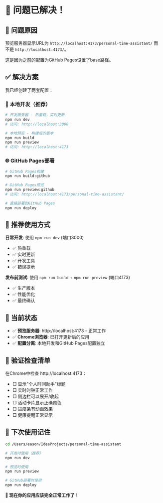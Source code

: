 # 🎉 问题已解决！

## 🔧 **问题原因**

预览服务器显示URL为 `http://localhost:4173/personal-time-assistant/` 而不是 `http://localhost:4173/`。

这是因为之前的配置为GitHub Pages设置了base路径。

## ✅ **解决方案**

我已经创建了两套配置：

### 📱 **本地开发**（推荐）
```bash
# 开发服务器 - 热重载，实时更新
npm run dev
# 访问: http://localhost:3000

# 本地预览 - 构建后的版本
npm run build
npm run preview  
# 访问: http://localhost:4173
```

### 🌐 **GitHub Pages部署**
```bash
# GitHub Pages构建
npm run build:github

# GitHub Pages预览
npm run preview:github
# 访问: http://localhost:4173/personal-time-assistant/

# 直接部署到GitHub Pages
npm run deploy
```

## 🎯 **推荐使用方式**

**日常开发**: 使用 `npm run dev` (端口3000)
- ✅ 热重载
- ✅ 实时更新
- ✅ 开发工具
- ✅ 错误提示

**发布前测试**: 使用 `npm run build` + `npm run preview` (端口4173)
- ✅ 生产版本
- ✅ 性能优化
- ✅ 最终确认

## 🚀 **当前状态**

- ✅ **预览服务器**: http://localhost:4173 - 正常工作
- ✅ **Chrome浏览器**: 已打开更新后的应用
- ✅ **配置分离**: 本地开发和GitHub Pages配置独立

## 🌟 **验证检查清单**

在Chrome中检查 http://localhost:4173：
- □ 显示"个人时间助手"标题
- □ 实时时钟正常工作  
- □ 侧边栏可以展开/收起
- □ 活动卡片显示正确颜色
- □ 进度条有动画效果
- □ 健康提醒正常显示

## 📝 **下次使用记住**

```bash
cd /Users/eason/IdeaProjects/personal-time-assistant

# 开发时使用（推荐）
npm run dev

# 预览时使用  
npm run preview

# GitHub部署时使用
npm run deploy
```

**🎊 现在你的应用应该完全正常工作了！**
